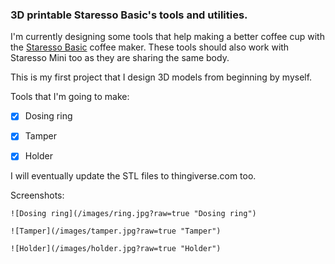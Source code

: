 ### 3D printable Staresso Basic's tools and utilities.

I'm currently designing some tools that help making a better coffee cup with the [Staresso Basic](https://staresso.com/collections/portable-espresso-maker/products/sp200) coffee maker. These tools should also work with Staresso Mini too as they are sharing the same body.

This is my first project that I design 3D models from beginning by myself.

Tools that I'm going to make:

- [x] Dosing ring

- [x] Tamper

- [x] Holder

I will eventually update the STL files to thingiverse.com too.

Screenshots:

```
![Dosing ring](/images/ring.jpg?raw=true "Dosing ring")
```

```
![Tamper](/images/tamper.jpg?raw=true "Tamper")
```

```
![Holder](/images/holder.jpg?raw=true "Holder")
```
